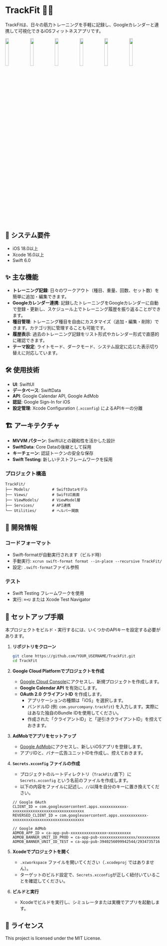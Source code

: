 # TrackFit 🏋️‍♂️


TrackFitは、日々の筋力トレーニングを手軽に記録し、Googleカレンダーと連携して可視化できるiOSフィットネスアプリです。

<img src="https://github.com/user-attachments/assets/bfe312b9-2ff9-4db6-9676-eed4038469a0" width="15%">
<img src="https://github.com/user-attachments/assets/1f1ac444-9615-4d41-b294-a984688e6863" width="15%">
<img src="https://github.com/user-attachments/assets/4baddfde-2d86-4903-8057-b2f4ec7cf8c9" width="15%">
<img src="https://github.com/user-attachments/assets/50b15e72-f0b8-471b-926f-89d7ba295a47" width="15%">
<img src="https://github.com/user-attachments/assets/7715acfb-3bb8-4ada-82c2-e1a2e74a8e8f" width="15%">
<img src="https://github.com/user-attachments/assets/c747c591-214b-45a7-9adf-c0454f62020b" width="15%">

## 📱 システム要件

- iOS 18.0以上
- Xcode 16.0以上
- Swift 6.0

## ✨ 主な機能

- **トレーニング記録**: 日々のワークアウト（種目、重量、回数、セット数）を簡単に追加・編集できます。
- **Googleカレンダー連携**: 記録したトレーニングをGoogleカレンダーに自動で登録・更新し、スケジュール上でトレーニング履歴を振り返ることができます。
- **種目管理**: トレーニング種目を自由にカスタマイズ（追加・編集・削除）できます。カテゴリ別に管理することも可能です。
- **履歴表示**: 過去のトレーニング記録をリスト形式やカレンダー形式で直感的に確認できます。
- **テーマ設定**: ライトモード、ダークモード、システム設定に応じた表示切り替えに対応しています。

## 🛠️ 使用技術

- **UI**: SwiftUI
- **データベース**: SwiftData
- **API**: Google Calendar API, Google AdMob
- **認証**: Google Sign-In for iOS
- **設定管理**: Xcode Configuration (`.xcconfig`) によるAPIキーの分離

## 🏗️ アーキテクチャ

- **MVVM パターン**: SwiftUIとの親和性を活かした設計
- **SwiftData**: Core Dataの後継として採用
- **キーチェーン**: 認証トークンの安全な保存
- **Swift Testing**: 新しいテストフレームワークを採用

### プロジェクト構造
```
TrackFit/
├── Models/          # SwiftDataモデル
├── Views/           # SwiftUI画面
├── ViewModels/      # ViewModel層
├── Services/        # API連携
└── Utilities/       # ヘルパー関数
```

## 🔧 開発情報

### コードフォーマット
- Swift-formatが自動実行されます（ビルド時）
- 手動実行: `xcrun swift-format format --in-place --recursive TrackFit/`
- 設定: `.swift-format`ファイル参照

### テスト
- Swift Testing フレームワークを使用
- 実行: `⌘+U` または Xcode Test Navigator

## 📝 セットアップ手順

本プロジェクトをビルド・実行するには、いくつかのAPIキーを設定する必要があります。

1. **リポジトリをクローン**
   ```bash
   git clone https://github.com/YOUR_USERNAME/TrackFit.git
   cd TrackFit
   ```

2. **Google Cloud Platformでプロジェクトを作成**
   - [Google Cloud Console](https://console.cloud.google.com/)にアクセスし、新規プロジェクトを作成します。
   - **Google Calendar API** を有効にします。
   - **OAuth 2.0 クライアントID** を作成します。
     - アプリケーションの種類は「iOS」を選択します。
     - バンドルID (例: `com.yourcompany.trackfit`) を入力します。実際にはあなた独自のBundle IDを使用してください。
     - 作成された「クライアントID」と「逆引きクライアントID」を控えておきます。

3. **AdMobでアプリをセットアップ**
   - [Google AdMob](https://admob.google.com/)にアクセスし、新しいiOSアプリを登録します。
   - アプリIDと、バナー広告ユニットIDを作成し、控えておきます。

4. **`Secrets.xcconfig` ファイルの作成**
   - プロジェクトのルートディレクトリ（`TrackFit/`直下）に `Secrets.xcconfig` という名前のファイルを作成します。
   - 以下の内容をファイルに記述し、`//`以降を自分のキーに置き換えてください。

   ```
   // Google OAuth
   CLIENT_ID = com.googleusercontent.apps.xxxxxxxxxxxx-xxxxxxxxxxxxxxxxxxxxxxxxxxxxxxxx
   REVERSED_CLIENT_ID = com.googleusercontent.apps.xxxxxxxxxxxx-xxxxxxxxxxxxxxxxxxxxxxxxxxxxxxxx

   // Google AdMob
   ADMOB_APP_ID = ca-app-pub-xxxxxxxxxxxxxxxx~xxxxxxxxxx
   ADMOB_BANNER_UNIT_ID_PROD = ca-app-pub-xxxxxxxxxxxxxxxx/xxxxxxxxxx
   ADMOB_BANNER_UNIT_ID_TEST = ca-app-pub-3940256099942544/2934735716
   ```

5. **Xcodeでプロジェクトを開く**
   - `.xcworkspace` ファイルを開いてください（`.xcodeproj` ではありません）。
   - ターゲットのビルド設定で、`Secrets.xcconfig`が正しく紐付いていることを確認してください。

6. **ビルドと実行**
   - Xcodeでビルドを実行し、シミュレータまたは実機でアプリを起動します。

## 📜 ライセンス

This project is licensed under the MIT License.
